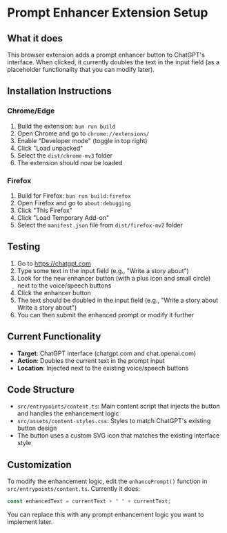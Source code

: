 # Prompt Enhancer Extension Setup

## What it does

This browser extension adds a prompt enhancer button to ChatGPT's interface. When clicked, it currently doubles the text in the input field (as a placeholder functionality that you can modify later).

## Installation Instructions

### Chrome/Edge

1. Build the extension: `bun run build`
2. Open Chrome and go to `chrome://extensions/`
3. Enable "Developer mode" (toggle in top right)
4. Click "Load unpacked"
5. Select the `dist/chrome-mv3` folder
6. The extension should now be loaded

### Firefox

1. Build for Firefox: `bun run build:firefox`
2. Open Firefox and go to `about:debugging`
3. Click "This Firefox"
4. Click "Load Temporary Add-on"
5. Select the `manifest.json` file from `dist/firefox-mv2` folder

## Testing

1. Go to https://chatgpt.com
2. Type some text in the input field (e.g., "Write a story about")
3. Look for the new enhancer button (with a plus icon and small circle) next to the voice/speech buttons
4. Click the enhancer button
5. The text should be doubled in the input field (e.g., "Write a story about Write a story about")
6. You can then submit the enhanced prompt or modify it further

## Current Functionality

- **Target**: ChatGPT interface (chatgpt.com and chat.openai.com)
- **Action**: Doubles the current text in the prompt input
- **Location**: Injected next to the existing voice/speech buttons

## Code Structure

- `src/entrypoints/content.ts`: Main content script that injects the button and handles the enhancement logic
- `src/assets/content-styles.css`: Styles to match ChatGPT's existing button design
- The button uses a custom SVG icon that matches the existing interface style

## Customization

To modify the enhancement logic, edit the `enhancePrompt()` function in `src/entrypoints/content.ts`. Currently it does:

```javascript
const enhancedText = currentText + " " + currentText;
```

You can replace this with any prompt enhancement logic you want to implement later.
